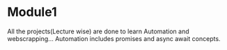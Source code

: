 # Module1
All the projects(Lecture wise) are done to learn Automation and webscrapping...
Automation includes promises and async await concepts.
